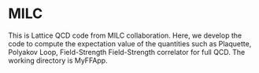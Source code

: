 # MILC
This is Lattice QCD code from MILC collaboration. Here, we develop the code to compute the expectation value of the quantities such as Plaquette, Polyakov Loop, Field-Strength Field-Strength correlator for full QCD. The working directory is MyFFApp.
